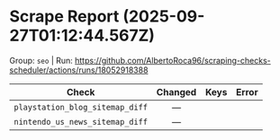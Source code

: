 # Scrape Report (2025-09-27T01:12:44.567Z)

Group: `seo`  |  Run: https://github.com/AlbertoRoca96/scraping-checks-scheduler/actions/runs/18052918388

| Check | Changed | Keys | Error |
|---|:---:|:--|:--|
| `playstation_blog_sitemap_diff` | — |  |  |
| `nintendo_us_news_sitemap_diff` | — |  |  |
